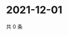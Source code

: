 # 2021-12-01

共 0 条

<!-- BEGIN WEIBO -->
<!-- 最后更新时间 Wed Dec 01 2021 07:14:50 GMT+0800 (China Standard Time) -->

<!-- END WEIBO -->
